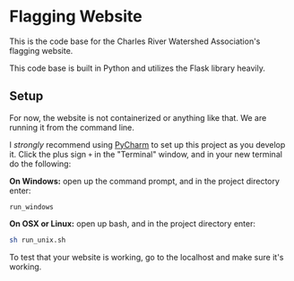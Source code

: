 # Flagging Website

This is the code base for the Charles River Watershed Association's flagging website.

This code base is built in Python and utilizes the Flask library heavily.

## Setup

For now, the website is not containerized or anything like that. We are running it from the command line.

I _strongly_ recommend using [PyCharm](https://www.jetbrains.com/pycharm/) to set up this project as you develop it. Click the plus sign `+` in the "Terminal" window, and in your new terminal do the following: 

**On Windows:** open up the command prompt, and in the project directory enter:

```commandline
run_windows
```

**On OSX or Linux:** open up bash, and in the project directory enter:

```bash
sh run_unix.sh
```

To test that your website is working, go to the localhost and make sure it's working.